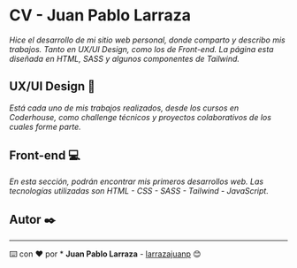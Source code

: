 # CV - Juan Pablo Larraza

_Hice el desarrollo de mi sitio web personal, donde comparto y describo mis trabajos. Tanto en UX/UI Design, como los de Front-end. La página esta diseñada en HTML, SASS y algunos componentes de Tailwind._

## UX/UI Design 🎨

_Está cada uno de mis trabajos realizados, desde los cursos en Coderhouse, como challenge técnicos y proyectos colaborativos de los cuales forme parte._


## Front-end 💻

_En esta sección, podrán encontrar mis primeros desarrollos web. Las tecnologías utilizadas son HTML - CSS - SASS - Tailwind - JavaScript._


## Autor ✒️

---
⌨️ con ❤️ por * **Juan Pablo Larraza** - [larrazajuanp](https://github.com/larrazajuanp) 😊